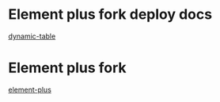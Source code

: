 # Element plus fork deploy docs

[dynamic-table](https://wingsheep.github.io/zh-CN/component/dynamic-table.html)


# Element plus fork

[element-plus](https://github.com/wingsheep/element-plus)

